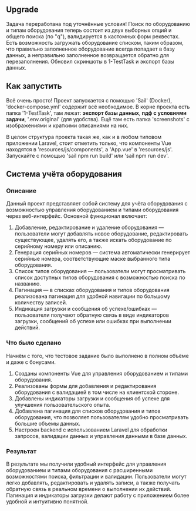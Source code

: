 ## Upgrade

Задача переработана под уточнённые условия! Поиск по оборудованию и типам оборудования теперь состоит из двух выборных опций и общего поиска (по "q"), валидируется в кастомных форм реквестах. Есть возможность загружать оборудование списком, таким образом, что правильно заполненное оборудование всегда попадает в базу данных, а неправильно заполненное возвращается обратно для перезаполнения. Обновил скриншоты в 1-TestTask и экспорт базы данных.

## Как запустить

Всё очень просто! Проект запускается с помощью 'Sail' (Docker), 'docker-compose.yml' содержит всё необходимое. В корне проекта есть папка '1-TestTask', там лежат: <b>экспорт базы данных</b>, <b>пдф с условиями задачи</b>, '.env.original' (для удобства). Ещё там есть папка 'screenshots' c изображениями и краткими описаниями на них.

В целом структура проекта такая же, как и в любом типовом приложении Laravel, стоит отметить только, что компоненты Vue находятся в 'resources/js/components', а 'App.vue' в 'resources/js'. Запускайте с помощью 'sail npm run build' или 'sail npm run dev'.

## Система учёта оборудования

### Описание

Данный проект представляет собой систему для учёта оборудования с возможностью управления оборудованием и типами оборудования через веб-интерфейс. Основной функционал включает:

1. Добавление, редактирование и удаление оборудования — пользователи могут добавлять новое оборудование, редактировать существующее, удалять его, а также искать оборудование по серийному номеру или описанию.
2. Генерация серийных номеров — система автоматически генерирует серийные номера, соответствующие маске выбранного типа оборудования.
3. Список типов оборудования — пользователи могут просматривать список доступных типов оборудования с возможностью поиска по названию.
4. Пагинация — в списках оборудования и типов оборудования реализована пагинация для удобной навигации по большому количеству записей.
5. Индикация загрузки и сообщения об успехе/ошибках — пользователи получают обратную связь в виде индикаторов загрузки, сообщений об успехе или ошибках при выполнении действий.

### Что было сделано

Начнём с того, что тестовое задание было выполнено в полном объёме и даже с бонусами.

1. Созданы компоненты Vue для управления оборудованием и типами оборудования.
2. Реализованы формы для добавления и редактирования оборудования с валидацией в том числе на клиентской стороне.
3. Добавлены индикаторы загрузки и сообщения об успехе для улучшения пользовательского опыта.
4. Добавлена пагинация для списков оборудования и типов оборудования, что позволяет пользователям удобно просматривать большие объемы данных.
5. Настроен backend с использованием Laravel для обработки запросов, валидации данных и управления данными в базе данных.

### Результат

В результате мы получили удобный интерфейс для управления оборудованием и типами оборудования с расширенными возможностями поиска, фильтрации и валидации. Пользователи могут легко добавлять, редактировать и удалять записи, а также получать обратную связь в реальном времени о выполнении их действий. Пагинация и индикаторы загрузки делают работу с приложением более удобной и интуитивно понятной.